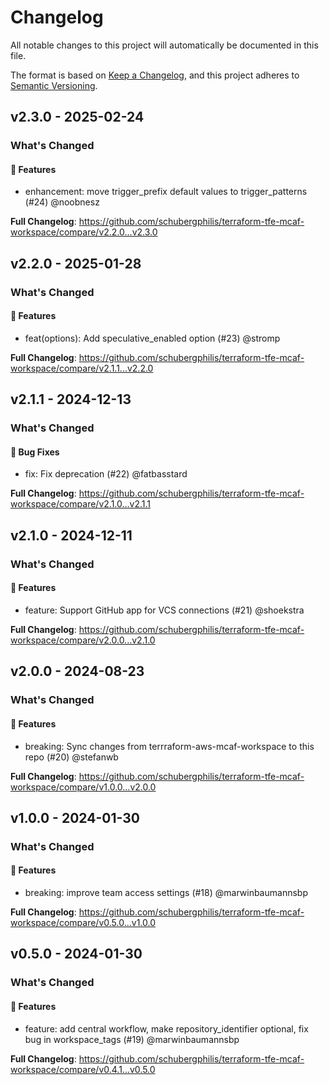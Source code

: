 # Changelog

All notable changes to this project will automatically be documented in this file.

The format is based on [Keep a Changelog](https://keepachangelog.com/en/1.0.0/),
and this project adheres to [Semantic Versioning](https://semver.org/spec/v2.0.0.html).

## v2.3.0 - 2025-02-24

### What's Changed

#### 🚀 Features

* enhancement: move trigger_prefix default values to trigger_patterns (#24) @noobnesz

**Full Changelog**: https://github.com/schubergphilis/terraform-tfe-mcaf-workspace/compare/v2.2.0...v2.3.0

## v2.2.0 - 2025-01-28

### What's Changed

#### 🚀 Features

* feat(options): Add speculative_enabled option (#23) @stromp

**Full Changelog**: https://github.com/schubergphilis/terraform-tfe-mcaf-workspace/compare/v2.1.1...v2.2.0

## v2.1.1 - 2024-12-13

### What's Changed

#### 🐛 Bug Fixes

* fix: Fix deprecation (#22) @fatbasstard

**Full Changelog**: https://github.com/schubergphilis/terraform-tfe-mcaf-workspace/compare/v2.1.0...v2.1.1

## v2.1.0 - 2024-12-11

### What's Changed

#### 🚀 Features

* feature: Support GitHub app for VCS connections (#21) @shoekstra

**Full Changelog**: https://github.com/schubergphilis/terraform-tfe-mcaf-workspace/compare/v2.0.0...v2.1.0

## v2.0.0 - 2024-08-23

### What's Changed

#### 🚀 Features

* breaking: Sync changes from terrraform-aws-mcaf-workspace to this repo (#20) @stefanwb

**Full Changelog**: https://github.com/schubergphilis/terraform-tfe-mcaf-workspace/compare/v1.0.0...v2.0.0

## v1.0.0 - 2024-01-30

### What's Changed

#### 🚀 Features

* breaking: improve team access settings (#18) @marwinbaumannsbp

**Full Changelog**: https://github.com/schubergphilis/terraform-tfe-mcaf-workspace/compare/v0.5.0...v1.0.0

## v0.5.0 - 2024-01-30

### What's Changed

#### 🚀 Features

* feature: add central workflow, make repository_identifier optional, fix bug in workspace_tags (#19) @marwinbaumannsbp

**Full Changelog**: https://github.com/schubergphilis/terraform-tfe-mcaf-workspace/compare/v0.4.1...v0.5.0
